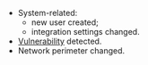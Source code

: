 * System-related:
    * new user created;
    * integration settings changed.
* [Vulnerability](../../../glossary-en.md#vulnerability) detected.
* Network perimeter changed.